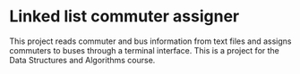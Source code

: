 # Linked list commuter assigner

This project reads commuter and bus information from text files and assigns commuters to buses through a terminal interface. This is a project for the Data Structures and Algorithms course.
